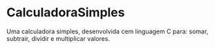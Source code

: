 # CalculadoraSimples
Uma calculadora simples, desenvolvida cem linguagem C para: somar, subtrair, dividir e multiplicar valores.
